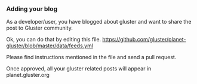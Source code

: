### Adding your blog

As a developer/user, you have blogged about gluster and want to share the post to Gluster community.

Ok, you can do that by editing this file.
https://github.com/gluster/planet-gluster/blob/master/data/feeds.yml

Please find instructions mentioned in the file and send a pull request.

Once approved, all your gluster related posts will appear in planet.gluster.org



